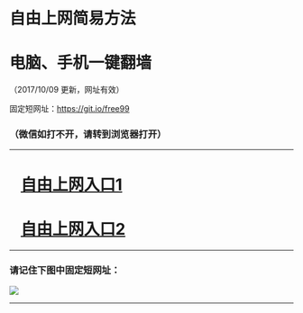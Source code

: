 ﻿# 自由上网简易方法

# 电脑、手机一键翻墙

（2017/10/09 更新，网址有效）

固定短网址：https://git.io/free99

### （微信如打不开，请转到浏览器打开）


***





# &nbsp;&nbsp; <a href="http://ft3256021008.fwq-tz-1001.info/fwqtz01.html?t=100900122496 " target="_blank">自由上网入口1</a>
# &nbsp;&nbsp; <a href="http://ft3019213029.fwq-tz-1002.info/fwqtz02.html?t=10090016049 " target="_blank">自由上网入口2</a>
***

### 请记住下图中固定短网址：

<img src="https://s3-us-west-2.amazonaws.com/fwq-1001/yjfq-20170905okok.png" /> 


***

